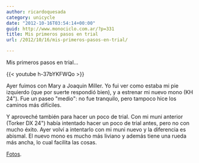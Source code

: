 ```yaml
---
author: ricardoquesada
category: unicycle
date: "2012-10-16T03:54:14+00:00"
guid: http://www.monociclo.com.ar/?p=331
title: Mis primeros pasos en trial
url: /2012/10/16/mis-primeros-pasos-en-trial/

---
```

Mis primeros pasos en trial...

{{< youtube h-37bYKFWQo >}}

Ayer fuimos con Mary a Joaquin Miller. Yo fui ver como estaba mi pie izquierdo (que por suerte respondió bien), y a estrenar mi nuevo mono (KH 24"). Fue un paseo "medio": no fue tranquilo, pero tampoco hice los caminos más difíciles.

Y aproveché también para hacer un poco de trial. Con mi muni anterior (Torker DX 24") había intentado hacer un poco de trial antes, pero no con mucho éxito. Ayer volví a intentarlo con mi muni nuevo y la diferencia es abismal. El nuevo mono es mucho más liviano y además tiene una rueda más ancha, lo cual facilita las cosas.

[Fotos](https://photos.app.goo.gl/EpktyXtgv5F4FFzX8).
